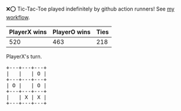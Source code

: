 :x::o: Tic-Tac-Toe played indefinitely by github action runners! See [my workflow](.github/workflows/play.yaml).

|PlayerX wins|PlayerO wins|Ties|
|-|-|-|
|520|463|218|

PlayerX's turn.

<pre>
+---+---+---+
|   |   | O |
+---+---+---+
| O |   | O |
+---+---+---+
|   | X | X |
+---+---+---+
</pre>